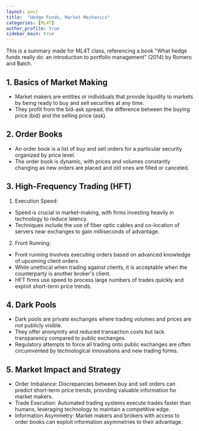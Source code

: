 ```yaml
---
layout: post
title:  "Hedge Funds, Market Mechanics"
categories: [ML4T]
author_profile: true
sidebar_main: true
---
```


This is a summary made for ML4T class, 
referencing a book "What hedge funds really do: an introduction to portfolio management" (2014) by Romero and Balch.


## 1. Basics of Market Making
* Market makers are entities or individuals that provide liquidity to markets by being ready to buy and sell securities at any time.
* They profit from the bid-ask spread, the difference between the buying price (bid) and the selling price (ask).


## 2. Order Books
* An order book is a list of buy and sell orders for a particular security organized by price level.
* The order book is dynamic, with prices and volumes constantly changing as new orders are placed and old ones are filled or canceled.


## 3. High-Frequency Trading (HFT)
1) Execution Speed:
  * Speed is crucial in market-making, with firms investing heavily in technology to reduce latency.
  * Techniques include the use of fiber optic cables and co-location of servers near exchanges to gain milliseconds of advantage.

2) Front Running:
  * Front running involves executing orders based on advanced knowledge of upcoming client orders.
  * While unethical when trading against clients, it is acceptable when the counterparty is another broker's client.
  * HFT firms use speed to process large numbers of trades quickly and exploit short-term price trends.


## 4. Dark Pools
* Dark pools are private exchanges where trading volumes and prices are not publicly visible.
* They offer anonymity and reduced transaction costs but lack transparency compared to public exchanges.
* Regulatory attempts to force all trading onto public exchanges are often circumvented by technological innovations and new trading forms.


## 5. Market Impact and Strategy
* Order Imbalance: Discrepancies between buy and sell orders can predict short-term price trends, providing valuable information for market makers.
* Trade Execution: Automated trading systems execute trades faster than humans, leveraging technology to maintain a competitive edge.
* Information Asymmetry: Market makers and brokers with access to order books can exploit information asymmetries to their advantage.

